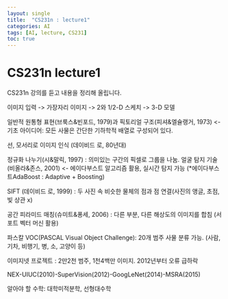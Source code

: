 ```yaml
---
layout: single
title:  "CS231n : lecture1"
categories: AI
tags: [AI, lecture, CS231]
toc: true
---
```

# CS231n lecture1
CS231n 강의를 듣고 내용을 정리해 올립니다.

이미지 입력 -> 가장자리 이미지 -> 2와 1/2-D 스케치 -> 3-D 모델

일반적 원통형 표현(브룩스&빈포드, 1979)과 픽토리얼 구조(피셔&엘슐랭거, 1973) 
<- 기초 아이디어: 모든 사물은 간단한 기하학적 배열로 구성되어 있다.

선, 모서리로 이미지 인식 (데이비드 로, 80년대) 

정규화 나누기(시&말릭, 1997) : 의미있는 구간의 픽셀로 그룹을 나눔.
얼굴 탐지 기술(비올라&존스, 2001) <- 에이다부스트 알고리즘 활용, 실시간 탐지 가능
(*에이다부스트AdaBoost : Adaptive + Boosting)

SIFT (데이비드 로, 1999) : 두 사진 속 비슷한 물체의 점과 점 연결(사진의 앵글, 초점, 빛 상관 x)

공간 피라미드 매칭(슈미트&퐁세, 2006) : 다른 부분, 다른 해상도의 이미지를 합침 (서포트 벡터 머신 활용)

파스칼 VOC(PASCAL Visual Object Challenge): 20개 범주 사물 분류 가능. (사람, 기차, 비행기, 병, 소, 고양이 등)

이미지넷 프로젝트 : 2만2천 범주, 1천4백만 이미지. 2012년부터 오류 급하락

NEX-UIUC(2010)-SuperVision(2012)-GoogLeNet(2014)-MSRA(2015)

알아야 할 수학: 대학미적분학, 선형대수학
